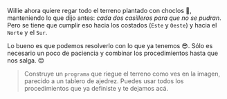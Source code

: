 <gs-attire attire-url="https://raw.githubusercontent.com/MumukiProject/mumuki-guia-gobstones-practica-procedimientos-kids/master/assets/attires/config.json"> </gs-attire> <gs-toolbox toolbox-url="https://raw.githubusercontent.com/MumukiProject/mumuki-guia-gobstones-practica-procedimientos-kids/master/assets/toolbox_1553290173357.xml"></gs-toolbox>

Willie ahora quiere regar todo el terreno plantado con choclos :corn:, manteniendo lo que dijo antes: _cada dos casilleros para que no se pudran_. Pero se tiene que cumplir eso hacia los costados (`Este` y `Oeste`) y hacia el `Norte` y el `Sur`.

Lo bueno es que podemos resolverlo con lo que ya tenemos :sunglasses:. Sólo es necesario un poco de paciencia y combinar los procedimientos hasta que nos salga. :blush:

> Construye un `programa` que riegue el terreno como ves en la imagen, parecido a un tablero de ajedrez. Puedes usar todos los procedimientos que ya definiste y te dejamos acá.